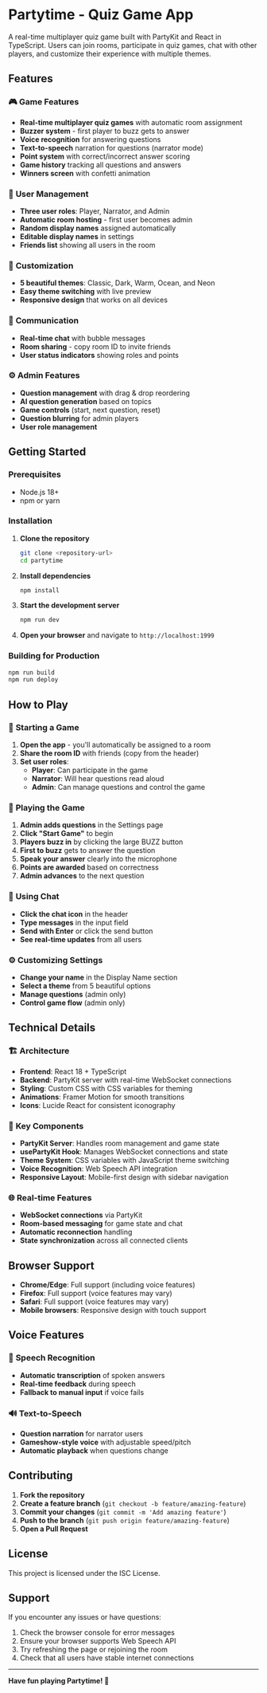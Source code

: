 # Partytime - Quiz Game App

A real-time multiplayer quiz game built with PartyKit and React in TypeScript. Users can join rooms, participate in quiz games, chat with other players, and customize their experience with multiple themes.

## Features

### 🎮 **Game Features**
- **Real-time multiplayer quiz games** with automatic room assignment
- **Buzzer system** - first player to buzz gets to answer
- **Voice recognition** for answering questions
- **Text-to-speech** narration for questions (narrator mode)
- **Point system** with correct/incorrect answer scoring
- **Game history** tracking all questions and answers
- **Winners screen** with confetti animation

### 👥 **User Management**
- **Three user roles**: Player, Narrator, and Admin
- **Automatic room hosting** - first user becomes admin
- **Random display names** assigned automatically
- **Editable display names** in settings
- **Friends list** showing all users in the room

### 🎨 **Customization**
- **5 beautiful themes**: Classic, Dark, Warm, Ocean, and Neon
- **Easy theme switching** with live preview
- **Responsive design** that works on all devices

### 💬 **Communication**
- **Real-time chat** with bubble messages
- **Room sharing** - copy room ID to invite friends
- **User status indicators** showing roles and points

### ⚙️ **Admin Features**
- **Question management** with drag & drop reordering
- **AI question generation** based on topics
- **Game controls** (start, next question, reset)
- **Question blurring** for admin players
- **User role management**

## Getting Started

### Prerequisites
- Node.js 18+ 
- npm or yarn

### Installation

1. **Clone the repository**
   ```bash
   git clone <repository-url>
   cd partytime
   ```

2. **Install dependencies**
   ```bash
   npm install
   ```

3. **Start the development server**
   ```bash
   npm run dev
   ```

4. **Open your browser** and navigate to `http://localhost:1999`

### Building for Production

```bash
npm run build
npm run deploy
```

## How to Play

### 🚀 **Starting a Game**

1. **Open the app** - you'll automatically be assigned to a room
2. **Share the room ID** with friends (copy from the header)
3. **Set user roles**:
   - **Player**: Can participate in the game
   - **Narrator**: Will hear questions read aloud
   - **Admin**: Can manage questions and control the game

### 🎯 **Playing the Game**

1. **Admin adds questions** in the Settings page
2. **Click "Start Game"** to begin
3. **Players buzz in** by clicking the large BUZZ button
4. **First to buzz** gets to answer the question
5. **Speak your answer** clearly into the microphone
6. **Points are awarded** based on correctness
7. **Admin advances** to the next question

### 💬 **Using Chat**

- **Click the chat icon** in the header
- **Type messages** in the input field
- **Send with Enter** or click the send button
- **See real-time updates** from all users

### ⚙️ **Customizing Settings**

- **Change your name** in the Display Name section
- **Select a theme** from 5 beautiful options
- **Manage questions** (admin only)
- **Control game flow** (admin only)

## Technical Details

### 🏗️ **Architecture**
- **Frontend**: React 18 + TypeScript
- **Backend**: PartyKit server with real-time WebSocket connections
- **Styling**: Custom CSS with CSS variables for theming
- **Animations**: Framer Motion for smooth transitions
- **Icons**: Lucide React for consistent iconography

### 🔌 **Key Components**
- **PartyKit Server**: Handles room management and game state
- **usePartyKit Hook**: Manages WebSocket connections and state
- **Theme System**: CSS variables with JavaScript theme switching
- **Voice Recognition**: Web Speech API integration
- **Responsive Layout**: Mobile-first design with sidebar navigation

### 🌐 **Real-time Features**
- **WebSocket connections** via PartyKit
- **Room-based messaging** for game state and chat
- **Automatic reconnection** handling
- **State synchronization** across all connected clients

## Browser Support

- **Chrome/Edge**: Full support (including voice features)
- **Firefox**: Full support (voice features may vary)
- **Safari**: Full support (voice features may vary)
- **Mobile browsers**: Responsive design with touch support

## Voice Features

### 🎤 **Speech Recognition**
- **Automatic transcription** of spoken answers
- **Real-time feedback** during speech
- **Fallback to manual input** if voice fails

### 🔊 **Text-to-Speech**
- **Question narration** for narrator users
- **Gameshow-style voice** with adjustable speed/pitch
- **Automatic playback** when questions change

## Contributing

1. **Fork the repository**
2. **Create a feature branch** (`git checkout -b feature/amazing-feature`)
3. **Commit your changes** (`git commit -m 'Add amazing feature'`)
4. **Push to the branch** (`git push origin feature/amazing-feature`)
5. **Open a Pull Request**

## License

This project is licensed under the ISC License.

## Support

If you encounter any issues or have questions:
1. Check the browser console for error messages
2. Ensure your browser supports Web Speech API
3. Try refreshing the page or rejoining the room
4. Check that all users have stable internet connections

---

**Have fun playing Partytime! 🎉**
